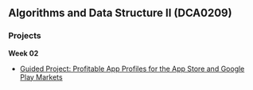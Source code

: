 ## Algorithms and Data Structure II (DCA0209)
### Projects
**Week 02** 
 - [Guided Project: Profitable App Profiles for the App Store and Google Play Markets](https://github.com/thaisaraujo2000/algorithms_datastructure_ii/tree/main/week%2002)
